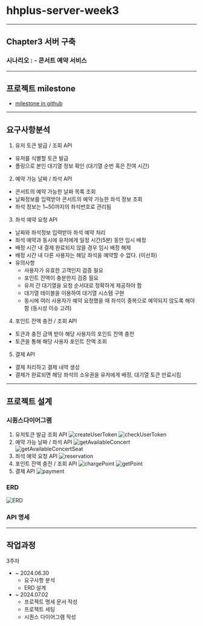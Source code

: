 # hhplus-server-week3
---
## Chapter3 서버 구축
### 시나리오 : - 콘서트 예약 서비스
---
## 프로젝트 milestone
- [milestone in github](https://github.com/cruellaDev/hhplus-server-week3/issues)
---
## 요구사항분석

1. 유저 토큰 발급 / 조회 API
- 유저를 식별할 토큰 발급
- 폴링으로 본인 대기열 정보 확인 (대기열 순번 혹은 잔여 시간)

2. 예약 가능 날짜 / 좌석 API
- 콘서트의 예약 가능한 날짜 목록 조회
- 날짜정보를 입력받아 콘서트의 예약 가능한 좌석 정보 조회
- 좌석 정보는 1~50까지의 좌석번호로 관리됨

3. 좌석 예약 요청 API
- 날짜와 좌석정보 입력받아 좌석 예약 처리
- 좌석 예약과 동시에 유저에게 일정 시간(5분) 동안 임시 배정
- 배정 시간 내 결제 완료되지 않을 경우 임시 배정 해제
- 배정 시간 내 다른 사용자는 해당 좌석을 예약할 수 없다. (이선좌)
- 유의사항
  * 사용자가 유효한 고객인지 검증 필요
  * 포인트 잔액이 충분한지 검증 필요
  * 유저 간 대기열을 요청 순서대로 정확하게 제공하야 함
  * 대기열 테이블을 이용하여 대기열 시스템 구현
  * 동시에 여러 사용자가 예약 요청했을 때 좌석이 중복으로 예약되지 않도록 해야함 (동시성 이슈 고려)

4. 포인트 잔액 충전 / 조회 API
- 토큰과 충전 금액 받아 해당 사용자의 포인트 잔액 충전
- 토큰을 통해 해당 사용자 포인트 잔액 조회

5. 결제 API
- 결제 처리하고 결제 내역 생성
- 결제가 완료되면 해당 좌석의 소유권을 유저에게 배정, 대기열 토큰 만료시킴

---
## 프로젝트 설계
### 시퀀스다이어그램
1. 유저토큰 발급 조회 API
![createUserToken](./images/createUserToken.png)
![checkUserToken](./images/checkToken.png)
2. 예약 가능 날짜 / 좌석 API
![getAvailableConcert](./images/getConcertOptions.png)
![getAvailableConcertSeat](./images/getConcertOptionsSeat.png)
3. 좌석 예약 요청 API
![reservation](./images/reservation.png)
4. 포인트 잔액 충전 / 조회 API
![chargePoint](./images/chargePoint.png)
![getPoint](./images/getPoint.png)
5. 결제 API
![payment](./images/payment.png)
### ERD
![ERD](./images/ConcertERD.png)
### API 명세
---
## 작업과정
3주차
- ~ 2024.06.30
  - 요구사항 분석
  - ERD 설계
- ~ 2024.07.02
  - 프로젝트 명세 문서 작성
  - 프로젝트 세팅
  - 시퀀스 다이어그램 작성

